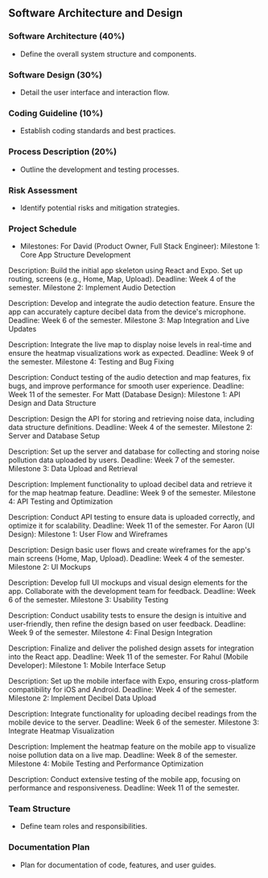 ## Software Architecture and Design

### Software Architecture (40%)
- Define the overall system structure and components.

### Software Design (30%)
- Detail the user interface and interaction flow.

### Coding Guideline (10%)
- Establish coding standards and best practices.

### Process Description (20%)
- Outline the development and testing processes.

### Risk Assessment
- Identify potential risks and mitigation strategies.

### Project Schedule
- Milestones:
For David (Product Owner, Full Stack Engineer):
Milestone 1: Core App Structure Development

Description: Build the initial app skeleton using React and Expo. Set up routing, screens (e.g., Home, Map, Upload).
Deadline: Week 4 of the semester.
Milestone 2: Implement Audio Detection

Description: Develop and integrate the audio detection feature. Ensure the app can accurately capture decibel data from the device's microphone.
Deadline: Week 6 of the semester.
Milestone 3: Map Integration and Live Updates

Description: Integrate the live map to display noise levels in real-time and ensure the heatmap visualizations work as expected.
Deadline: Week 9 of the semester.
Milestone 4: Testing and Bug Fixing

Description: Conduct testing of the audio detection and map features, fix bugs, and improve performance for smooth user experience.
Deadline: Week 11 of the semester.
For Matt (Database Design):
Milestone 1: API Design and Data Structure

Description: Design the API for storing and retrieving noise data, including data structure definitions.
Deadline: Week 4 of the semester.
Milestone 2: Server and Database Setup

Description: Set up the server and database for collecting and storing noise pollution data uploaded by users.
Deadline: Week 7 of the semester.
Milestone 3: Data Upload and Retrieval

Description: Implement functionality to upload decibel data and retrieve it for the map heatmap feature.
Deadline: Week 9 of the semester.
Milestone 4: API Testing and Optimization

Description: Conduct API testing to ensure data is uploaded correctly, and optimize it for scalability.
Deadline: Week 11 of the semester.
For Aaron (UI Design):
Milestone 1: User Flow and Wireframes

Description: Design basic user flows and create wireframes for the app's main screens (Home, Map, Upload).
Deadline: Week 4 of the semester.
Milestone 2: UI Mockups

Description: Develop full UI mockups and visual design elements for the app. Collaborate with the development team for feedback.
Deadline: Week 6 of the semester.
Milestone 3: Usability Testing

Description: Conduct usability tests to ensure the design is intuitive and user-friendly, then refine the design based on user feedback.
Deadline: Week 9 of the semester.
Milestone 4: Final Design Integration

Description: Finalize and deliver the polished design assets for integration into the React app.
Deadline: Week 11 of the semester.
For Rahul (Mobile Developer):
Milestone 1: Mobile Interface Setup

Description: Set up the mobile interface with Expo, ensuring cross-platform compatibility for iOS and Android.
Deadline: Week 4 of the semester.
Milestone 2: Implement Decibel Data Upload

Description: Integrate functionality for uploading decibel readings from the mobile device to the server.
Deadline: Week 6 of the semester.
Milestone 3: Integrate Heatmap Visualization

Description: Implement the heatmap feature on the mobile app to visualize noise pollution data on a live map.
Deadline: Week 8 of the semester.
Milestone 4: Mobile Testing and Performance Optimization

Description: Conduct extensive testing of the mobile app, focusing on performance and responsiveness.
Deadline: Week 11 of the semester.

### Team Structure
- Define team roles and responsibilities.

### Documentation Plan
- Plan for documentation of code, features, and user guides.
